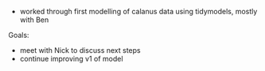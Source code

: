 * worked through first modelling of calanus data using tidymodels, mostly with Ben

Goals:
* meet with Nick to discuss next steps
* continue improving v1 of model

